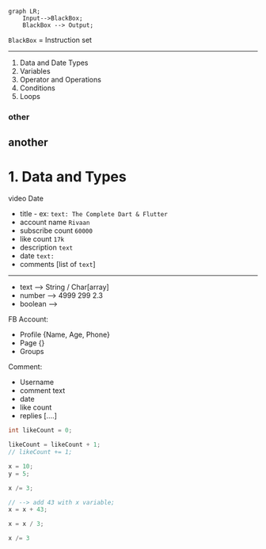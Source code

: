```mermaid
graph LR;
    Input-->BlackBox;
    BlackBox --> Output;
```

`BlackBox` = Instruction set

---


1. Data and Date Types
2. Variables
3. Operator and Operations
4. Conditions
5. Loops

### other
## another
# 1. Data and Types
video Date
- title - ex: `text: The Complete Dart & Flutter`
- account name `Rivaan `
- subscribe count `60000`
- like count `17k`
- description `text`
- date `text: `
- comments [list of `text`]
---
- text --> String / Char[array]
- number --> 4999 299 2.3
- boolean -->


FB Account:
- Profile {Name, Age, Phone}
- Page {}
- Groups


Comment:
- Username
- comment text
- date
- like count
- replies [....]


```c
int likeCount = 0;

likeCount = likeCount + 1; 
// likeCount += 1;

x = 10;
y = 5;

x /= 3;

// --> add 43 with x variable;
x = x + 43;

x = x / 3;

x /= 3
```